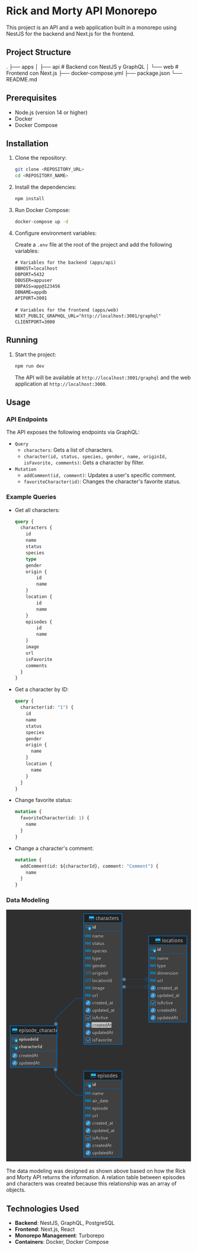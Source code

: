 # Rick and Morty API Monorepo

This project is an API and a web application built in a monorepo using NestJS for the backend and Next.js for the frontend.

## Project Structure

.
├── apps
│ ├── api # Backend con NestJS y GraphQL
│ └── web # Frontend con Next.js
├── docker-compose.yml
├── package.json
└── README.md


## Prerequisites

- Node.js (version 14 or higher)
- Docker
- Docker Compose

## Installation

1. Clone the repository:

    ```bash
    git clone <REPOSITORY_URL>
    cd <REPOSITORY_NAME>
    ```

2. Install the dependencies:

    ```bash
    npm install
    ```

3. Run Docker Compose:

    ```bash
    docker-compose up -d
    ```

4. Configure environment variables:

    Create a `.env` file at the root of the project and add the following variables:

    ```env
    # Variables for the backend (apps/api)
    DBHOST=localhost
    DBPORT=5432
    DBUSER=appuser
    DBPASS=app@123456
    DBNAME=appdb
    APIPORT=3001

    # Variables for the frontend (apps/web)
    NEXT_PUBLIC_GRAPHQL_URL="http://localhost:3001/graphql"
    CLIENTPORT=3000
    ```

## Running

1. Start the project:

    ```bash
    npm run dev
    ```

    The API will be available at `http://localhost:3001/graphql` and the web application at `http://localhost:3000`.

## Usage

### API Endpoints

The API exposes the following endpoints via GraphQL:

- `Query`
  - `characters`: Gets a list of characters.
  - `character(id, status, species, gender, name, originId, isFavorite, comments)`: Gets a character by filter.
- `Mutation`
  - `addComment(id, comment)`: Updates a user's specific comment.
  - `favoriteCharacter(id)`: Changes the character's favorite status.

### Example Queries

- Get all characters:

    ```graphql
    query {
      characters {
        id
        name
        status
        species
        type
        gender
        origin {
            id
            name
        }
        location {
            id
            name
        }
        episodes {
            id
            name
        }
        image
        url
        isFavorite
        comments
      }
    }
    ```

- Get a character by ID:

    ```graphql
    query {
      character(id: "1") {
        id
        name
        status
        species
        gender
        origin {
          name
        }
        location {
          name
        }
      }
    }
    ```

- Change favorite status:

    ```graphql
    mutation {
      favoriteCharacter(id: 1) {
        name
      }
    }
    ```

- Change a character's comment:

    ```graphql
    mutation {
      addComment(id: ${characterId}, comment: "Comment") {
        name
      }
    }
    ```

### Data Modeling
![Data Model](data_model.png)

The data modeling was designed as shown above based on how the Rick and Morty API returns the information. A relation table between episodes and characters was created because this relationship was an array of objects.


## Technologies Used

- **Backend**: NestJS, GraphQL, PostgreSQL
- **Frontend**: Next.js, React
- **Monorepo Management**: Turborepo
- **Containers**: Docker, Docker Compose
